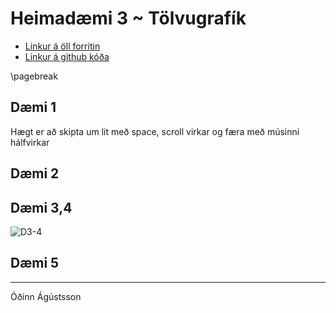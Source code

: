 # Heimadæmi 3 ~ Tölvugrafík
- [Linkur á öll forritin](https://odinn-web-gl.netlify.app)
- [Linkur á github kóða](https://github.com/koltepri/WebGl-Odin)

\pagebreak


## Dæmi 1
Hægt er að skipta um lit með space, scroll virkar og færa með músinni hálfvirkar

## Dæmi 2

## Dæmi 3,4
![D3-4]("./d3-4.png")

## Dæmi 5

---
Óðinn Ágústsson
